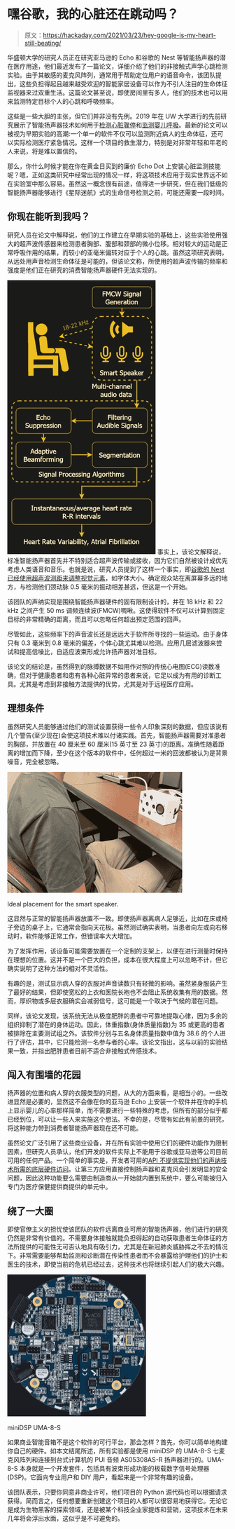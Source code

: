 # 嘿谷歌，我的心脏还在跳动吗？

> 原文：<https://hackaday.com/2021/03/23/hey-google-is-my-heart-still-beating/>

华盛顿大学的研究人员正在研究亚马逊的 Echo 和谷歌的 Nest 等智能扬声器的潜在医疗用途，他们最近发布了一篇论文，详细介绍了他们的非接触式声学心跳检测实验。由于其敏感的麦克风阵列，通常用于帮助定位用户的语音命令，该团队提出，这些负担得起且越来越受欢迎的智能家居设备可以作为不引人注目的生命体征监视器来过双重生活。这篇论文甚至说，即使房间里有多人，他们的技术也可以用来监测特定目标个人的心跳和呼吸频率。

这些是一些大胆的主张，但它们并非没有先例。2019 年在 UW 大学进行的先前研究展示了智能扬声器技术如何用于[检测心脏骤停](https://www.nature.com/articles/s41746-019-0128-7)和[监测婴儿呼吸](https://dl.acm.org/doi/10.1145/3300061.3345453)。最新的论文可以被视为早期实验的高潮:一个单一的软件不仅可以监测附近病人的生命体征，还可以实际检测医疗紧急情况。这样一个项目的救生潜力，特别是对非常年轻和年老的人来说，将是难以置信的。

那么，你什么时候才能在你在黄金日买到的廉价 Echo Dot 上安装心脏监测技能呢？嗯，正如这类研究中经常出现的情况一样，将这项技术应用于现实世界远不如在实验室中那么容易。虽然这一概念很有前途，值得进一步研究，但在我们低级的智能扬声器能够进行《星际迷航》式的生命信号检测之前，可能还需要一段时间。

## 你现在能听到我吗？

研究人员在论文中解释说，他们的工作建立在早期实验的基础上，这些实验使用强大的超声波传感器来检测患者胸部、腹部和颈部的微小位移。相对较大的运动是正常呼吸作用的结果，而较小的亚毫米偏转对应于个人的心跳。虽然这项研究表明，从远处用声音检测生命体征是可能的，但该论文称，所使用的超声波传输的频率和强度是他们正在研究的消费智能扬声器硬件无法实现的。

[![](img/830c01cb711e3708bf2e31ce60f817b9.png)](https://hackaday.com/wp-content/uploads/2021/03/heartspeaker_diagram.jpg) 事实上，该论文解释说，标准智能扬声器首先并不特别适合超声波传输或接收，因为它们自然被设计成优先考虑人类语音和音乐。也就是说，研究人员提到了这样一个事实，即[谷歌的 Nest 已经使用超声波测距来调整视觉元素](https://blog.google/products/google-nest/ultrasound-sensing/)，如字体大小。确定观众站在离屏幕多远的地方，与检测他们颈动脉 0.5 毫米的振动相差甚远，但这是一个开始。

该团队的声纳实现是围绕智能扬声器硬件的固有限制设计的，并在 18 kHz 和 22 kHz 之间产生 50 ms 调频连续波(FMCW)啁啾。这使得软件不仅可以计算到固定目标的非常精确的距离，而且可以忽略任何超出预定范围的回声。

尽管如此，这些频率下的声音波长还是远远大于软件所寻找的一些运动。由于身体只有 0.3 毫米到 0.8 毫米的偏差，个体心跳尤其难以检测。应用几层滤波器来尝试和提高信噪比，自适应波束形成允许扬声器对准目标。

该论文的结论是，虽然得到的脉搏数据不如用作对照的传统心电图(ECG)读数准确，但对于健康患者和患有各种心脏异常的患者来说，它足以成为有用的诊断工具。尤其是考虑到非接触方法提供的优势，尤其是对于远程医疗应用。

## 理想条件

虽然研究人员能够通过他们的测试设置获得一些令人印象深刻的数据，但应该说有几个警告(至少现在)会使这项技术难以付诸实践。首先，智能扬声器需要对准患者的胸部，并放置在 40 厘米至 60 厘米(15 英寸至 23 英寸)的距离。准确性随着距离的增加而下降，至少在这个版本的软件中，任何超过一米的回波都被认为是背景噪音，完全被忽略。

[![](img/c4bbcc6dc3ea83a9d70f0a792152cb5d.png)](https://hackaday.com/wp-content/uploads/2021/03/heartspeaker_placement.jpg)

Ideal placement for the smart speaker.

这显然与正常的智能扬声器放置不一致。即使扬声器离病人足够近，比如在床或椅子旁边的桌子上，它通常会指向天花板。虽然测试确实表明，当患者向左或向右移动时，软件能够正常工作，但错误率大大增加。

为了发挥作用，该设备可能需要放置在一个定制的支架上，以便在进行测量时保持在理想的位置。这并不是一个巨大的负担，成本在很大程度上可以忽略不计，但它确实说明了这种方法的相对不灵活性。

有趣的是，测试显示病人穿的衣服对声音读数只有轻微的影响。虽然紧身服装产生了最好的结果，但即使宽松的上衣和医院长袍也不会阻止系统收集有用的数据。然而，厚织物或多层衣服确实会减弱信号，这可能是一个取决于气候的潜在问题。

同样，该论文发现，该系统无法从极度肥胖的患者中可靠地提取心律，因为多余的组织抑制了潜在的身体运动。因此，体重指数(身体质量指数)为 35 或更高的患者被排除在主要测试组之外。该软件分别与五名身体质量指数中值为 38.6 的个人进行了评估，其中，它只能检测一名参与者的心率。该论文指出，这与以前的实验结果一致，并指出肥胖患者目前不适合非接触式传感技术。

## 闯入有围墙的花园

扬声器的位置和病人穿的衣服类型的问题，从大的方面来看，是相当小的。一些改进显然是必要的，显然这不会像在你的亚马逊 Echo 上安装一个软件并在你的手机上显示婴儿的心率那样简单，而不需要进行一些特殊的考虑，但所有的部分似乎都已经到位，可以让一些人来实施这个想法。不幸的是，尽管有如此有前景的研究，将这种能力带到消费者智能扬声器现在还不可能。

虽然论文广泛引用了这些商业设备，并在所有实验中使用它们的硬件功能作为限制因素，但研究人员承认，他们开发的软件实际上不能用于谷歌或亚马逊等公司目前可用的任何产品。一个简单的事实是，开发者可用的[API 不提供实现他们的声纳技术所需的底层硬件访问](https://hackaday.com/2018/01/17/an-alexa-skill-among-other-things-in-a-few-minutes/)。让第三方应用直接控制扬声器和麦克风会引发明显的安全问题，因此这种功能要么需要由制造商从一开始就内置到系统中，要么可能被归入专门为医疗保健提供商提供的单元中。

## 绕了一大圈

即使官僚主义的担忧使该团队的软件远离商业可用的智能扬声器，他们进行的研究仍然是非常有价值的。不需要身体接触就能负担得起的自动获取患者生命体征的方法所提供的可能性无可否认地具有吸引力，尤其是在新冠肺炎威胁挥之不去的情况下。非常需要能够帮助监测和诊断潜在传染性患者而不会暴露给护理他们的护士和医生的技术，即使当前的危机已经过去，这种技术也将继续引起人们的极大兴趣。

[![](img/931ba263f383248cec28f20280969c20.png)](https://hackaday.com/wp-content/uploads/2021/03/heartspeaker_uma8.png)

miniDSP UMA-8-S

如果商业智能音箱不是这个软件的可行平台，那会怎样？首先，你可以简单地构建你自己的硬件。如本文结尾所述，所有实验都是使用 miniDSP 的 UMA-8-S 七麦克风阵列和连接到台式计算机的 PUI 音频 AS05308AS-R 扬声器进行的。UMA-8-S 本身就是一个开发套件，包括具有波束形成功能的板载数字信号处理器(DSP)。它面向专业用户和 DIY 用户，看起来是一个非常有趣的设备。

该团队表示，只要你同意非商业许可，他们项目的 Python 源代码也可以根据请求获得。简而言之，任何想要重新创建这个项目的人都可以很容易地获得它。无论它是成为生物黑客的探索领域，还是被某个科技企业家提炼和营销，这项技术在未来几年将会浮出水面，这似乎是不可避免的。